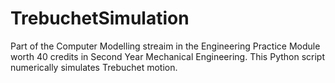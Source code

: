 # TrebuchetSimulation

Part of the Computer Modelling streaim in the Engineering Practice Module worth 40 credits in Second Year Mechanical Engineering. This Python script numerically simulates Trebuchet motion.

